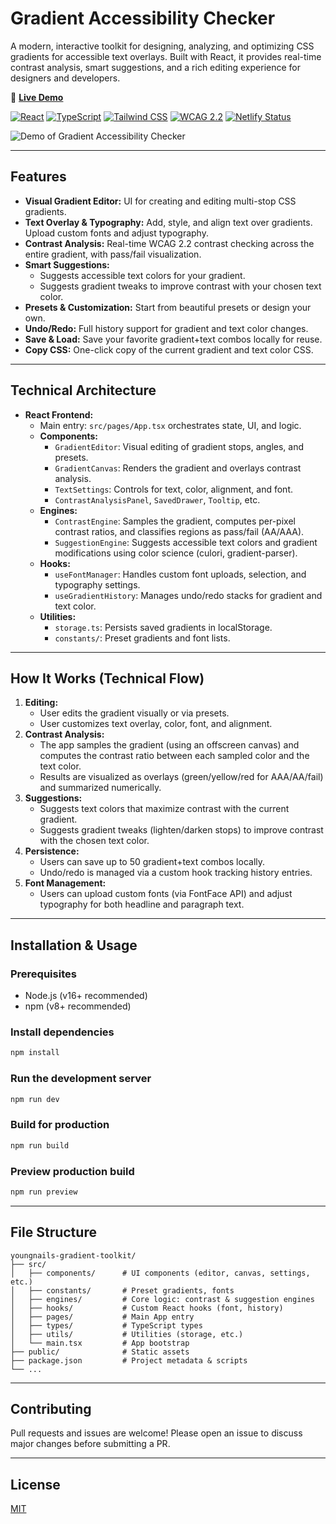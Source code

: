 # Gradient Accessibility Checker

A modern, interactive toolkit for designing, analyzing, and optimizing CSS gradients for accessible text overlays. Built with React, it provides real-time contrast analysis, smart suggestions, and a rich editing experience for designers and developers.

🔗 **[Live Demo](https://gradient-accessibility.netlify.app/)**

[![React](https://img.shields.io/badge/React-20232A?style=for-the-badge&logo=react&logoColor=61DAFB)](https://reactjs.org/)
[![TypeScript](https://img.shields.io/badge/TypeScript-007ACC?style=for-the-badge&logo=typescript&logoColor=white)](https://www.typescriptlang.org/)
[![Tailwind CSS](https://img.shields.io/badge/Tailwind_CSS-38B2AC?style=for-the-badge&logo=tailwind-css&logoColor=white)](https://tailwindcss.com/)
[![WCAG 2.2](https://img.shields.io/badge/WCAG-2.2-green?style=for-the-badge)](https://www.w3.org/TR/WCAG22/)
[![Netlify Status](https://api.netlify.com/api/v1/badges/your-netlify-id/deploy-status)](https://app.netlify.com/)

![Demo of Gradient Accessibility Checker](.github/assets/demo.gif)

---

## Features

- **Visual Gradient Editor:** UI for creating and editing multi-stop CSS gradients.
- **Text Overlay & Typography:** Add, style, and align text over gradients. Upload custom fonts and adjust typography.
- **Contrast Analysis:** Real-time WCAG 2.2 contrast checking across the entire gradient, with pass/fail visualization.
- **Smart Suggestions:**
  - Suggests accessible text colors for your gradient.
  - Suggests gradient tweaks to improve contrast with your chosen text color.
- **Presets & Customization:** Start from beautiful presets or design your own.
- **Undo/Redo:** Full history support for gradient and text color changes.
- **Save & Load:** Save your favorite gradient+text combos locally for reuse.
- **Copy CSS:** One-click copy of the current gradient and text color CSS.

---

## Technical Architecture

- **React Frontend:**
  - Main entry: `src/pages/App.tsx` orchestrates state, UI, and logic.
  - **Components:**
    - `GradientEditor`: Visual editing of gradient stops, angles, and presets.
    - `GradientCanvas`: Renders the gradient and overlays contrast analysis.
    - `TextSettings`: Controls for text, color, alignment, and font.
    - `ContrastAnalysisPanel`, `SavedDrawer`, `Tooltip`, etc.
  - **Engines:**
    - `ContrastEngine`: Samples the gradient, computes per-pixel contrast ratios, and classifies regions as pass/fail (AA/AAA).
    - `SuggestionEngine`: Suggests accessible text colors and gradient modifications using color science (culori, gradient-parser).
  - **Hooks:**
    - `useFontManager`: Handles custom font uploads, selection, and typography settings.
    - `useGradientHistory`: Manages undo/redo stacks for gradient and text color.
  - **Utilities:**
    - `storage.ts`: Persists saved gradients in localStorage.
    - `constants/`: Preset gradients and font lists.

---

## How It Works (Technical Flow)

1. **Editing:**
   - User edits the gradient visually or via presets.
   - User customizes text overlay, color, font, and alignment.
2. **Contrast Analysis:**
   - The app samples the gradient (using an offscreen canvas) and computes the contrast ratio between each sampled color and the text color.
   - Results are visualized as overlays (green/yellow/red for AAA/AA/fail) and summarized numerically.
3. **Suggestions:**
   - Suggests text colors that maximize contrast with the current gradient.
   - Suggests gradient tweaks (lighten/darken stops) to improve contrast with the chosen text color.
4. **Persistence:**
   - Users can save up to 50 gradient+text combos locally.
   - Undo/redo is managed via a custom hook tracking history entries.
5. **Font Management:**
   - Users can upload custom fonts (via FontFace API) and adjust typography for both headline and paragraph text.

---

## Installation & Usage

### Prerequisites
- Node.js (v16+ recommended)
- npm (v8+ recommended)

### Install dependencies
```bash
npm install
```

### Run the development server
```bash
npm run dev
```

### Build for production
```bash
npm run build
```

### Preview production build
```bash
npm run preview
```

---

## File Structure

```
youngnails-gradient-toolkit/
├── src/
│   ├── components/      # UI components (editor, canvas, settings, etc.)
│   ├── constants/       # Preset gradients, fonts
│   ├── engines/         # Core logic: contrast & suggestion engines
│   ├── hooks/           # Custom React hooks (font, history)
│   ├── pages/           # Main App entry
│   ├── types/           # TypeScript types
│   ├── utils/           # Utilities (storage, etc.)
│   └── main.tsx         # App bootstrap
├── public/              # Static assets
├── package.json         # Project metadata & scripts
└── ...
```

---

## Contributing

Pull requests and issues are welcome! Please open an issue to discuss major changes before submitting a PR.

---

## License

[MIT](LICENSE) 